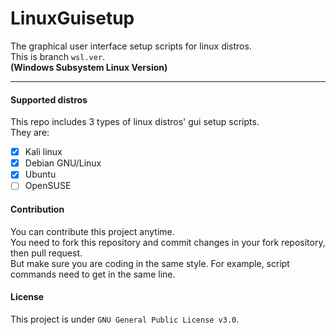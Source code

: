 # LinuxGuisetup
The graphical user interface setup scripts for linux distros.  
This is branch `wsl.ver`.  
**(Windows Subsystem Linux Version)**

---

#### Supported distros
This repo includes 3 types of linux distros' gui setup scripts.  
They are:  
- [x] Kali linux  
- [x] Debian GNU/Linux  
- [x] Ubuntu  
- [ ] OpenSUSE

#### Contribution
You can contribute this project anytime.  
You need to fork this repository and commit changes in your fork repository, then pull request.  
But make sure you are coding in the same style. For example, script commands need to get in the same line.

#### License
This project is under `GNU General Public License v3.0`.

